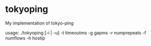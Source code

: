 tokyoping
=========

My implementation of tokyo-ping

usage:
	./tokyoping [-i | -u] -t timeoutms -g gapms -r numprepeats -f numflows -h hostip
